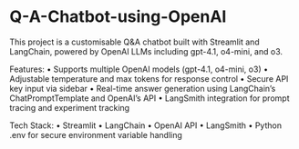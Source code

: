 # Q-A-Chatbot-using-OpenAI

This project is a customisable Q&A chatbot built with Streamlit and LangChain, powered by OpenAI LLMs including gpt-4.1, o4-mini, and o3.

Features:
	•	Supports multiple OpenAI models (gpt-4.1, o4-mini, o3)
	•	Adjustable temperature and max tokens for response control
	•	Secure API key input via sidebar
	•	Real-time answer generation using LangChain’s ChatPromptTemplate and OpenAI’s API
	•	LangSmith integration for prompt tracing and experiment tracking

Tech Stack:
	•	Streamlit
	•	LangChain
	•	OpenAI API
	•	LangSmith
	•	Python .env for secure environment variable handling
